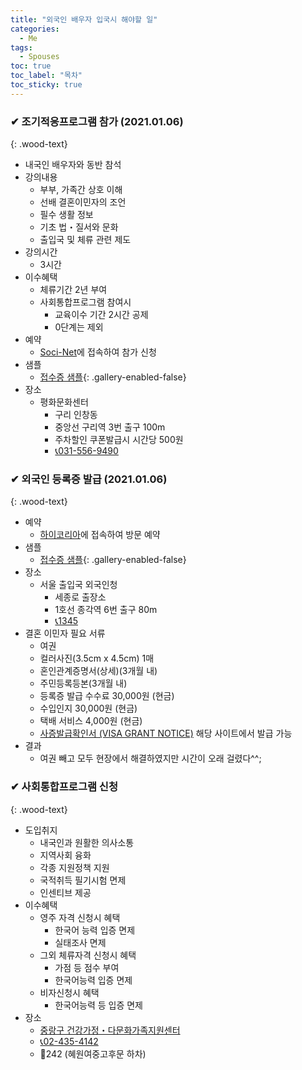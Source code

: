 ```yaml
---
title: "외국인 배우자 입국시 해야할 일"
categories:
  - Me
tags:
  - Spouses
toc: true
toc_label: "목차"
toc_sticky: true
---
```


### ✔ 조기적응프로그램 참가 (2021.01.06)
{: .wood-text}

- 내국인 배우자와 동반 참석
- 강의내용
  - 부부, 가족간 상호 이해
  - 선배 결혼이민자의 조언
  - 필수 생활 정보
  - 기초 법・질서와 문화
  - 출입국 및 체류 관련 제도
- 강의시간 
  - 3시간
- 이수혜택
  - 체류기간 2년 부여
  - 사회통합프로그램 참여시
    - 교육이수 기간 2시간 공제
    - 0단계는 제외
- 예약
  - [Soci-Net](https://www.socinet.go.kr/)에 접속하여 참가 신청
- 샘플
  - [접수증 샘플](/assets/images/me/spouses/spouses1.png){: .gallery-enabled-false}
- 장소
  - 평화문화센터
    - 구리 인창동
    - 중앙선 구리역 3번 출구 100m
    - 주차할인 쿠폰발급시 시간당 500원
    - <a href="tel:031-556-9490">📞031-556-9490</a>

### ✔ 외국인 등록증 발급 (2021.01.06)
{: .wood-text}

- 예약
  - [하이코리아](https://www.hikorea.go.kr/Main.pt)에 접속하여 방문 예약
- 샘플
  - [접수증 샘플](/assets/images/me/spouses/spouses2.png){: .gallery-enabled-false}
- 장소
  - 서울 출입국 외국인청
    - 세종로 출장소
    - 1호선 종각역 6번 출구 80m
    - <a href="tel:1345">📞1345</a>
- 결혼 이민자 필요 서류
  - 여권
  - 컬러사진(3.5cm x 4.5cm) 1매
  - 혼인관계증명서(상세)(3개월 내)
  - 주민등록등본(3개월 내)
  - 등록증 발급 수수료 30,000원 (현금)
  - 수입인지 30,000원 (현금)
  - 택배 서비스 4,000원 (현금)
  - [사증발급확인서 (VISA GRANT NOTICE)](https://www.visa.go.kr/) 해당 사이트에서 발급 가능
- 결과
  - 여권 빼고 모두 현장에서 해결하였지만 시간이 오래 걸렸다^^;

  

### ✔ 사회통합프로그램 신청
{: .wood-text}

- 도입취지
  - 내국인과 원활한 의사소통
  - 지역사회 융화
  - 각종 지원정책 지원
  - 국적취득 필기시험 면제
  - 인센티브 제공
- 이수혜택
  - 영주 자격 신청시 혜택
    - 한국어 능력 입증 면제
    - 실태조사 면제
  - 그외 체류자격 신청시 혜택
    - 가점 등 점수 부여
    - 한국어능력 입증 면제
  - 비자신청시 혜택
    - 한국어능력 등 입증 면제
- 장소
  - [중랑구 건강가정・다문화가족지원센터](https://jungnang.familynet.or.kr)
  - <a href="tel:02-435-4142">📞02-435-4142</a>
  - 🚌242 (혜원여중고후문 하차)